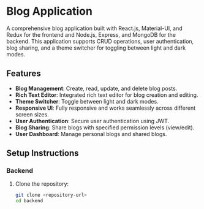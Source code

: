 # Blog Application

A comprehensive blog application built with React.js, Material-UI, and Redux for the frontend and Node.js, Express, and MongoDB for the backend. This application supports CRUD operations, user authentication, blog sharing, and a theme switcher for toggling between light and dark modes.

## Features

- **Blog Management**: Create, read, update, and delete blog posts.
- **Rich Text Editor**: Integrated rich text editor for blog creation and editing.
- **Theme Switcher**: Toggle between light and dark modes.
- **Responsive UI**: Fully responsive and works seamlessly across different screen sizes.
- **User Authentication**: Secure user authentication using JWT.
- **Blog Sharing**: Share blogs with specified permission levels (view/edit).
- **User Dashboard**: Manage personal blogs and shared blogs.

## Setup Instructions

### Backend

1. Clone the repository:
   ```bash
   git clone <repository-url>
   cd backend

